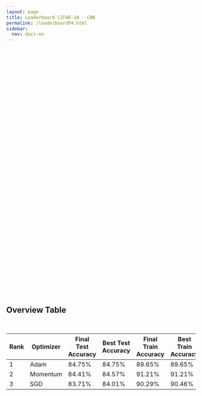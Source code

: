 ```yaml
---
layout: page
title: Leaderboard CIFAR-10 - CNN
permalink: /leaderboardP4.html
sidebar:
  nav: docs-en
---
```


<script>
window.onload = function () {

  var chart1 = new CanvasJS.Chart("P4_Train_Loss", {
    zoomEnabled: true,
    theme:"light2",
  	animationEnabled: true,
  	title:{
  		text: "Train Loss CIFAR-10 CNN"
  	},
  	axisY :{
  		includeZero: false,
  		title: "Loss"
  	},
    axisX: {
  		title: "Epoch"
  	},
  	toolTip: {
  		shared: "true"
  	},
  	legend:{
  		cursor:"pointer",
  		itemclick : toggleDataSeries1
  	},
  	data: [{
  		type: "spline",
  		visible: true,
  		showInLegend: true,
  		name: "SGD",
  		dataPoints: [
        { y: 3.587031183181665  },
{ y: 2.7489548600636993  },
{ y: 2.4347124967819602  },
{ y: 2.1932839118517364  },
{ y: 1.9553306316718075  },
{ y: 1.8029593328634899  },
{ y: 1.6881879144754162  },
{ y: 1.5875108735683636  },
{ y: 1.4656018472634829  },
{ y: 1.3928735752900443  },
{ y: 1.3399346804007506  },
{ y: 1.2890465018076773  },
{ y: 1.2301112722127865  },
{ y: 1.182130299241115  },
{ y: 1.1481681736615987  },
{ y: 1.0973982392213282  },
{ y: 1.0659431315385377  },
{ y: 1.0446060218108006  },
{ y: 0.9938506137102078  },
{ y: 0.9808263814602144  },
{ y: 0.9546074273494576  },
{ y: 0.9175734697244107  },
{ y: 0.9243134764524606  },
{ y: 0.9074320691518294  },
{ y: 0.8839444313293848  },
{ y: 0.8624389605644422  },
{ y: 0.8279786323125545  },
{ y: 0.8226012771710371  },
{ y: 0.815720162865443  },
{ y: 0.8169769663841295  },
{ y: 0.8008911508016097  },
{ y: 0.7949033523217226  },
{ y: 0.7773113324856146  },
{ y: 0.7716728602464383  },
{ y: 0.7700736905519779  },
{ y: 0.737932468759708  },
{ y: 0.7446731130282085  },
{ y: 0.7673881669075062  },
{ y: 0.7764948851787128  },
{ y: 0.7203019061149695  },
{ y: 0.7115274080863366  },
{ y: 0.7336706684950071  },
{ y: 0.7355010644747659  },
{ y: 0.728281137882135  },
{ y: 0.7118707714554591  },
{ y: 0.6998281468947728  },
{ y: 0.7128195755756818  },
{ y: 0.706794680081881  },
{ y: 0.6848967776848719  },
{ y: 0.703163869946431  },
{ y: 0.6937811807944223  },
{ y: 0.688639922401844  },
{ y: 0.6822315117487541  },
{ y: 0.6894672097303929  },
{ y: 0.6855501490525711  },
{ y: 0.6771122257678936  },
{ y: 0.6691268373376283  },
{ y: 0.677288480523305  },
{ y: 0.6999346743791532  },
{ y: 0.6764796618467722  },
{ y: 0.6910279540679394  },
{ y: 0.6638071146530984  },
{ y: 0.6651210000499701  },
{ y: 0.6714570182256209  },
{ y: 0.6693176668423872  },
{ y: 0.6799954812496136  },
{ y: 0.6983006941202359  },
{ y: 0.6755623198472537  },
{ y: 0.6915312742575622  },
{ y: 0.6744931640151219  },
{ y: 0.6522545504264342  },
{ y: 0.6527365217988307  },
{ y: 0.6461949969331423  },
{ y: 0.6423660838833223  },
{ y: 0.6816848665475844  },
{ y: 0.6632242242495219  },
{ y: 0.6540349227113601  },
{ y: 0.6625410483051569  },
{ y: 0.6656405026714006  },
{ y: 0.6339392791191736  },
{ y: 0.6402145892381668  },
{ y: 0.6573470316254175  },
{ y: 0.665849699309239  },
{ y: 0.6422816486312792  },
{ y: 0.6395700227373686  },
{ y: 0.6831553196295713  },
{ y: 0.6451243587029286  },
{ y: 0.6558460631049596  },
{ y: 0.6368055666104341  },
{ y: 0.6478953611010161  },
{ y: 0.6340483961961209  },
{ y: 0.6271508217622073  },
{ y: 0.6400033636352955  },
{ y: 0.628912065961422  },
{ y: 0.6582768601102706  },
{ y: 0.6440490301220845  },
{ y: 0.636684479774573  },
{ y: 0.63595479371456  },
{ y: 0.6483396652417306  },
{ y: 0.6416627912949293  },
{ y: 0.6350766134949831  },

  		]
  	},
  	{
  		type: "spline",
  		showInLegend: true,
  		visible: true,
  		name: "Momentum",
  		dataPoints: [
        { y: 3.587271724297451  },
{ y: 2.8609573070819563  },
{ y: 2.5386229435602825  },
{ y: 2.29720763701659  },
{ y: 2.139329859690789  },
{ y: 1.9847601704108413  },
{ y: 1.8657539806304837  },
{ y: 1.742541734071878  },
{ y: 1.665875284641217  },
{ y: 1.5860598813264795  },
{ y: 1.5217642003144973  },
{ y: 1.4687283263756679  },
{ y: 1.420953987653439  },
{ y: 1.3644283144901959  },
{ y: 1.309637514902995  },
{ y: 1.281620355599966  },
{ y: 1.2225482925390585  },
{ y: 1.1893788595994315  },
{ y: 1.1503599577225172  },
{ y: 1.1049270444191417  },
{ y: 1.0806266350623885  },
{ y: 1.0404352240073376  },
{ y: 1.0289233597425314  },
{ y: 0.9924776393633621  },
{ y: 0.9682215918333101  },
{ y: 0.9468006140910663  },
{ y: 0.9334890902042389  },
{ y: 0.9145768061662333  },
{ y: 0.8929782967536877  },
{ y: 0.872578234397448  },
{ y: 0.8551092319763625  },
{ y: 0.8408200871485931  },
{ y: 0.8339751966488667  },
{ y: 0.8038743499761972  },
{ y: 0.8020983783098368  },
{ y: 0.7836479413203703  },
{ y: 0.7710374631178686  },
{ y: 0.7737873765138479  },
{ y: 0.761858858129917  },
{ y: 0.7376018819136497  },
{ y: 0.7457719736374342  },
{ y: 0.7353491509572052  },
{ y: 0.7174793444382839  },
{ y: 0.7147077724719659  },
{ y: 0.7044758005784109  },
{ y: 0.696343816855015  },
{ y: 0.6921831368635863  },
{ y: 0.6754252448295937  },
{ y: 0.6779275468144662  },
{ y: 0.6784567527664013  },
{ y: 0.6636323592219597  },
{ y: 0.6692705758107014  },
{ y: 0.6553491731484732  },
{ y: 0.6650035027128  },
{ y: 0.6533512791761985  },
{ y: 0.6338484628842427  },
{ y: 0.6470891091686028  },
{ y: 0.6456810961549099  },
{ y: 0.6332849949216233  },
{ y: 0.6355690446419594  },
{ y: 0.6248030247596594  },
{ y: 0.6169382922924482  },
{ y: 0.6254887130780097  },
{ y: 0.6208020756642023  },
{ y: 0.6167824001266405  },
{ y: 0.6061079574319033  },
{ y: 0.6064865763370808  },
{ y: 0.5949961962990271  },
{ y: 0.6004857324254818  },
{ y: 0.5925221047722375  },
{ y: 0.6065718844532968  },
{ y: 0.5949784156221609  },
{ y: 0.6003781933432971  },
{ y: 0.5935673201695467  },
{ y: 0.582039838647231  },
{ y: 0.5827218111508932  },
{ y: 0.5851585946786098  },
{ y: 0.5810055716679647  },
{ y: 0.5884842177614188  },
{ y: 0.5799200248259765  },
{ y: 0.5797877747661028  },
{ y: 0.5815209918297255  },
{ y: 0.565650132795175  },
{ y: 0.5783084285946993  },
{ y: 0.5791375023050185  },
{ y: 0.575147443360243  },
{ y: 0.5752406517664592  },
{ y: 0.58175663990088  },
{ y: 0.5664083505288148  },
{ y: 0.5712156706131422  },
{ y: 0.5757152796173708  },
{ y: 0.5664215763027852  },
{ y: 0.562720195337748  },
{ y: 0.5536423458502842  },
{ y: 0.5597710607907711  },
{ y: 0.5727858843329626  },
{ y: 0.5565048800829129  },
{ y: 0.5653881201759364  },
{ y: 0.5594025614169927  },
{ y: 0.5559407990712386  },
{ y: 0.5539126721330178  },
  		]
  	},
  	{
  		type: "spline",
  		showInLegend: true,
      visible: true,
  		name: "Adam",
  		dataPoints: [
        { y: 3.587218669744638  },
{ y: 1.8021577945122353  },
{ y: 1.5095343906145833  },
{ y: 1.3172224217500441  },
{ y: 1.2064392437537512  },
{ y: 1.114240257174541  },
{ y: 1.0490368384581346  },
{ y: 1.0024261741301954  },
{ y: 0.9756047279406816  },
{ y: 0.9508100662475979  },
{ y: 0.917638922501833  },
{ y: 0.8880280807996408  },
{ y: 0.8655582233117176  },
{ y: 0.8448805502591987  },
{ y: 0.8377722008106037  },
{ y: 0.8055411650584293  },
{ y: 0.7952936574434624  },
{ y: 0.7907212448425782  },
{ y: 0.7817998725634354  },
{ y: 0.7688031361653254  },
{ y: 0.7614627576791323  },
{ y: 0.7487161574455408  },
{ y: 0.7430446633161643  },
{ y: 0.7399536408675024  },
{ y: 0.7259899033185764  },
{ y: 0.7363008681016091  },
{ y: 0.7120403755933811  },
{ y: 0.713756885054784  },
{ y: 0.7024320976856427  },
{ y: 0.6921379770223911  },
{ y: 0.6967655092095717  },
{ y: 0.6836769027587695  },
{ y: 0.6809380984077087  },
{ y: 0.68314421750032  },
{ y: 0.6770961683147992  },
{ y: 0.668472179464805  },
{ y: 0.6591815925179383  },
{ y: 0.6634728448513229  },
{ y: 0.6695279888617687  },
{ y: 0.6571708368567319  },
{ y: 0.6544302406601418  },
{ y: 0.6589790169627239  },
{ y: 0.6560492001282864  },
{ y: 0.6634073358315687  },
{ y: 0.6453938026458789  },
{ y: 0.6491145097674468  },
{ y: 0.6408103379683616  },
{ y: 0.6364403071693885  },
{ y: 0.631137909186192  },
{ y: 0.636652704118154  },
{ y: 0.6380413555946105  },
{ y: 0.6319296089120401  },
{ y: 0.6335914133450924  },
{ y: 0.6302198581588574  },
{ y: 0.6201903409300706  },
{ y: 0.6311752622326215  },
{ y: 0.6273745180322574  },
{ y: 0.6231860033976726  },
{ y: 0.6128897209198046  },
{ y: 0.6298870094693625  },
{ y: 0.6220396953897598  },
{ y: 0.6135724629347141  },
{ y: 0.6210542009044916  },
{ y: 0.6086004311075578  },
{ y: 0.6250182502162763  },
{ y: 0.6157347397162364  },
{ y: 0.6100106861346807  },
{ y: 0.6041825449237457  },
{ y: 0.616502546117856  },
{ y: 0.6054918596377739  },
{ y: 0.6142394676422461  },
{ y: 0.6016362792024246  },
{ y: 0.6057781292459903  },
{ y: 0.5967797158238215  },
{ y: 0.6014665341148009  },
{ y: 0.5906832796258803  },
{ y: 0.5994479802174446  },
{ y: 0.597913067921614  },
{ y: 0.6068149389364781  },
{ y: 0.5908037837499227  },
{ y: 0.5899204007326029  },
{ y: 0.5901418087574152  },
{ y: 0.60158564582085  },
{ y: 0.5841366423628269  },
{ y: 0.5858330233356891  },
{ y: 0.592533865532814  },
{ y: 0.5929618466741  },
{ y: 0.5871418925814139  },
{ y: 0.5853408106626609  },
{ y: 0.5867195357879004  },
{ y: 0.590355918651972  },
{ y: 0.5881748601794243  },
{ y: 0.5859558407694865  },
{ y: 0.5801843112095808  },
{ y: 0.58444214986685  },
{ y: 0.5852895828393788  },
{ y: 0.5799553479139622  },
{ y: 0.5917440774731146  },
{ y: 0.5786706436520968  },
{ y: 0.5768705854813257  },
{ y: 0.5753720622414199  },
  		]
  	},
  	// {
  	// 	type: "rangeArea",
  	// 	showInLegend: false,
  	// 	visible: true,
  	// 	name: "MomentumCI",
    //   markerSize: 0,
  	// 	lineThickness: 0,
    //   toolTipContent: null,
  	// 	dataPoints: [
  	// 		{ y: [3.96, 3.76] },
  	// 		{ y: [3.86, 3.76] },
    //     { y: [3.96, 3.76] },
    //     { y: [3.96, 3.76] },
    //     { y: [3.96, 3.76] },
    //     { y: [3.96, 3.76] },
    //     { y: [3.96, 3.76] },
    //     { y: [3.96, 3.76] },
    //     { y: [3.96, 3.76] },
    //     { y: [3.96, 3.76] }
  	// 	]
  	// },
    ]
  });
  chart1.render();

  function toggleDataSeries1(e) {
  	if (typeof(e.dataSeries.visible) === "undefined" || e.dataSeries.visible ){
  		e.dataSeries.visible = false;
      // if (e.dataSeriesIndex == 1){e.chart.options.data[0].visible=false}; # To hide multiple charts
  	} else {
  		e.dataSeries.visible = true;
  	}
  	chart1.render();
  }

var chart2 = new CanvasJS.Chart("P4_Test_Loss", {
  zoomEnabled: true,
  theme:"light2",
	animationEnabled: true,
	title:{
		text: "Test Loss CIFAR-10 CNN"
	},
	axisY :{
		includeZero: false,
		title: "Loss"
	},
  axisX: {
		title: "Epoch"
	},
	toolTip: {
		shared: "true"
	},
	legend:{
		cursor:"pointer",
		itemclick : toggleDataSeries2
	},
	data: [{
		type: "spline",
		visible: true,
		showInLegend: true,
		name: "SGD",
		dataPoints: [
      { y: 3.5921234626036425  },
{ y: 2.698631875942915  },
{ y: 2.3902837533217207  },
{ y: 2.1639109622209505  },
{ y: 1.961767176175729  },
{ y: 1.813582809613301  },
{ y: 1.699654034467844  },
{ y: 1.5989420070097995  },
{ y: 1.4984295631066347  },
{ y: 1.4069338529537885  },
{ y: 1.3696634187148171  },
{ y: 1.3237775552731292  },
{ y: 1.273465276757876  },
{ y: 1.2421767017780208  },
{ y: 1.1883992140873887  },
{ y: 1.1594398166124638  },
{ y: 1.1278613957839134  },
{ y: 1.0986929447222977  },
{ y: 1.060457292886881  },
{ y: 1.0541316389273374  },
{ y: 1.0320222614667356  },
{ y: 0.9864021956920626  },
{ y: 1.0052159576079787  },
{ y: 0.9917251027547396  },
{ y: 0.9775482961000541  },
{ y: 0.9471965063076754  },
{ y: 0.9223960735094854  },
{ y: 0.9182142863670985  },
{ y: 0.9093546654169377  },
{ y: 0.9310091387767058  },
{ y: 0.9084748270419928  },
{ y: 0.9006447110420618  },
{ y: 0.8936454037825265  },
{ y: 0.8873270949492088  },
{ y: 0.8903055988061123  },
{ y: 0.8615991263817518  },
{ y: 0.8723758274928117  },
{ y: 0.9166766557173853  },
{ y: 0.907817999445475  },
{ y: 0.8565376318418062  },
{ y: 0.8585942262258286  },
{ y: 0.8779956193306507  },
{ y: 0.8799487421145807  },
{ y: 0.8644565072579263  },
{ y: 0.8549008584175356  },
{ y: 0.8406567756182108  },
{ y: 0.8587362433091188  },
{ y: 0.8566186506014605  },
{ y: 0.8398952520046479  },
{ y: 0.8558046661126308  },
{ y: 0.849085770279933  },
{ y: 0.8449618475559431  },
{ y: 0.8469450362981895  },
{ y: 0.8551292080909778  },
{ y: 0.8479269453348257  },
{ y: 0.8415641469069017  },
{ y: 0.8432649923440737  },
{ y: 0.839131547854497  },
{ y: 0.8686384983551809  },
{ y: 0.8379262077502714  },
{ y: 0.8523257007201513  },
{ y: 0.8424534417879886  },
{ y: 0.8366854271827601  },
{ y: 0.8486928081665284  },
{ y: 0.8558494797119728  },
{ y: 0.86926947923807  },
{ y: 0.8837024835439828  },
{ y: 0.8613272294784202  },
{ y: 0.8812682966391245  },
{ y: 0.8526574104260176  },
{ y: 0.8446398507326076  },
{ y: 0.8456693880833113  },
{ y: 0.8390280266602834  },
{ y: 0.8351314783096313  },
{ y: 0.8675448758479878  },
{ y: 0.8548671464889477  },
{ y: 0.87024889871096  },
{ y: 0.868356262644132  },
{ y: 0.8612231173576452  },
{ y: 0.839489094187052  },
{ y: 0.8496520669796528  },
{ y: 0.8737458449143629  },
{ y: 0.8668392784320391  },
{ y: 0.8536508011512266  },
{ y: 0.8471242943635355  },
{ y: 0.9033012734773832  },
{ y: 0.8488833162264946  },
{ y: 0.8524837354054817  },
{ y: 0.8585271050532659  },
{ y: 0.8657640426586836  },
{ y: 0.853059541949859  },
{ y: 0.8357753890447128  },
{ y: 0.8587185470721661  },
{ y: 0.8490746657817793  },
{ y: 0.8674988993467428  },
{ y: 0.8648848221852228  },
{ y: 0.8639343954813785  },
{ y: 0.859614776265927  },
{ y: 0.8697946414733545  },
{ y: 0.8583172197525318  },
{ y: 0.8572075170584215  },
		]
	},
	{
		type: "spline",
		showInLegend: true,
		visible: true,
		name: "Momentum",
		dataPoints: [
      { y: 3.5921234650489615  },
{ y: 2.830294730418768  },
{ y: 2.513847456834255  },
{ y: 2.278479016897006  },
{ y: 2.123879648019106  },
{ y: 2.004199789273433  },
{ y: 1.8734498840111953  },
{ y: 1.7609136109168713  },
{ y: 1.6986042831188595  },
{ y: 1.6123985241620968  },
{ y: 1.557963733184032  },
{ y: 1.5112803472922398  },
{ y: 1.4576881714356251  },
{ y: 1.4029011435997791  },
{ y: 1.3566102490975307  },
{ y: 1.335345536011916  },
{ y: 1.2819306812989406  },
{ y: 1.2492465334825025  },
{ y: 1.2118251682856145  },
{ y: 1.1738753868219178  },
{ y: 1.1537133832772573  },
{ y: 1.1142218624934173  },
{ y: 1.1111822039653094  },
{ y: 1.071467307439217  },
{ y: 1.0466913428062046  },
{ y: 1.0349406510591508  },
{ y: 1.0207168365136172  },
{ y: 1.0037907718083796  },
{ y: 0.9883898225350258  },
{ y: 0.9616080517952259  },
{ y: 0.9531919025457822  },
{ y: 0.9419450208926813  },
{ y: 0.9330908568241657  },
{ y: 0.9100314333652838  },
{ y: 0.9161712783269392  },
{ y: 0.9011134371543543  },
{ y: 0.8883905879197975  },
{ y: 0.8864414810370176  },
{ y: 0.8876139470399954  },
{ y: 0.8591250910208774  },
{ y: 0.874900755056968  },
{ y: 0.8633811225493749  },
{ y: 0.8521216608774967  },
{ y: 0.8487024747026272  },
{ y: 0.8345591960045008  },
{ y: 0.843371619322361  },
{ y: 0.8374010612185184  },
{ y: 0.8218807501670643  },
{ y: 0.8284449309110642  },
{ y: 0.8290436994953035  },
{ y: 0.812804177785531  },
{ y: 0.8260530576491968  },
{ y: 0.8148346672455469  },
{ y: 0.8167131167955889  },
{ y: 0.8174827505380678  },
{ y: 0.7937704609372677  },
{ y: 0.8076245939120268  },
{ y: 0.8133498991911228  },
{ y: 0.7994451136925281  },
{ y: 0.8020699075017219  },
{ y: 0.7918507932852477  },
{ y: 0.7946795100585009  },
{ y: 0.8050838047495255  },
{ y: 0.7960661458663452  },
{ y: 0.8006663890603261  },
{ y: 0.7932281144154378  },
{ y: 0.7861549548231639  },
{ y: 0.783736941180168  },
{ y: 0.7889119220849795  },
{ y: 0.7861812701974161  },
{ y: 0.8006358297207417  },
{ y: 0.7872977625865202  },
{ y: 0.7933704531727693  },
{ y: 0.7855009503089464  },
{ y: 0.7826101570175245  },
{ y: 0.7852183326696738  },
{ y: 0.7822594648370377  },
{ y: 0.7861520161231358  },
{ y: 0.7956373048134339  },
{ y: 0.7881811078924399  },
{ y: 0.7865486290974495  },
{ y: 0.7924521309825091  },
{ y: 0.7717926302017311  },
{ y: 0.783411426956837  },
{ y: 0.7925670728469507  },
{ y: 0.790443392059742  },
{ y: 0.7844821394636081  },
{ y: 0.7934082534068668  },
{ y: 0.7916332415281198  },
{ y: 0.7911200119516788  },
{ y: 0.793885392944018  },
{ y: 0.787571112658733  },
{ y: 0.7816640132512802  },
{ y: 0.7758049254998183  },
{ y: 0.785471328558066  },
{ y: 0.7991539891713704  },
{ y: 0.7815300951783474  },
{ y: 0.7917105356088052  },
{ y: 0.787602586356493  },
{ y: 0.7849239430748499  },
{ y: 0.7896000330646833  },
		]
	},
	{
		type: "spline",
		showInLegend: true,
    visible: true,
		name: "Adam",
		dataPoints: [
      { y: 3.5921234641319666  },
{ y: 1.7826363326647343  },
{ y: 1.4990334642239105  },
{ y: 1.3208711278744232  },
{ y: 1.1980647411866063  },
{ y: 1.1203984291125566  },
{ y: 1.0653174346838241  },
{ y: 1.0302532422236905  },
{ y: 1.002365143253253  },
{ y: 0.9816672765291654  },
{ y: 0.9607889822660347  },
{ y: 0.923458546323654  },
{ y: 0.9029201052127739  },
{ y: 0.8935915222534765  },
{ y: 0.8873258631198834  },
{ y: 0.8584885516991981  },
{ y: 0.8612538433227783  },
{ y: 0.8490874211757611  },
{ y: 0.8391350841675049  },
{ y: 0.8377399945870424  },
{ y: 0.8322147451914275  },
{ y: 0.8233253853443341  },
{ y: 0.8269862144039228  },
{ y: 0.8245785159178268  },
{ y: 0.8120472319997274  },
{ y: 0.8192357914187969  },
{ y: 0.7994094375616465  },
{ y: 0.8037499367426602  },
{ y: 0.790493299945807  },
{ y: 0.7884744358368408  },
{ y: 0.7899869808783898  },
{ y: 0.7790683769262754  },
{ y: 0.7852490946268424  },
{ y: 0.7905841771990824  },
{ y: 0.7840433224271505  },
{ y: 0.7723117573903158  },
{ y: 0.7654191862314175  },
{ y: 0.7755425221262835  },
{ y: 0.786808456442295  },
{ y: 0.7711739772405379  },
{ y: 0.7727593564834351  },
{ y: 0.7815273803778184  },
{ y: 0.7675921255961443  },
{ y: 0.7873454173788046  },
{ y: 0.7664830929193741  },
{ y: 0.7677562552384842  },
{ y: 0.7741043684192193  },
{ y: 0.7658585222867819  },
{ y: 0.7612588765911567  },
{ y: 0.7738210187126427  },
{ y: 0.7656087453166645  },
{ y: 0.7684162889917691  },
{ y: 0.7646140817266245  },
{ y: 0.7647159866797619  },
{ y: 0.7508528853074099  },
{ y: 0.7672733556383695  },
{ y: 0.7627370025102909  },
{ y: 0.7581282164805975  },
{ y: 0.7509103037225893  },
{ y: 0.7649889482901646  },
{ y: 0.7627082778475224  },
{ y: 0.7568680702111659  },
{ y: 0.7641884782757514  },
{ y: 0.7519904341835242  },
{ y: 0.7695759513821357  },
{ y: 0.7687280927713102  },
{ y: 0.756367991406184  },
{ y: 0.7553205458399578  },
{ y: 0.7676382107230333  },
{ y: 0.7580601880183587  },
{ y: 0.7644902637753732  },
{ y: 0.7572038234808507  },
{ y: 0.7590918335394982  },
{ y: 0.7528697652312426  },
{ y: 0.7551325678825378  },
{ y: 0.7497405158403592  },
{ y: 0.7589985264417451  },
{ y: 0.7596973523497582  },
{ y: 0.7729542354360606  },
{ y: 0.75908249211617  },
{ y: 0.7519202264073568  },
{ y: 0.7488432077643199  },
{ y: 0.7605657219504699  },
{ y: 0.741629852927648  },
{ y: 0.7478913468046067  },
{ y: 0.7541116035137421  },
{ y: 0.7486777326235404  },
{ y: 0.7482169546377966  },
{ y: 0.7499335327973733  },
{ y: 0.7600770988143407  },
{ y: 0.7606174995883919  },
{ y: 0.7580382011257685  },
{ y: 0.7526659740851477  },
{ y: 0.7430883636077245  },
{ y: 0.7518623523223094  },
{ y: 0.7571140322929774  },
{ y: 0.7437717322737744  },
{ y: 0.7549111509170288  },
{ y: 0.7524634502255  },
{ y: 0.7440802036187588  },
{ y: 0.74230595800357  },
		]
	},
	// {
	// 	type: "rangeArea",
	// 	showInLegend: false,
	// 	visible: true,
	// 	name: "MomentumCI",
  //   markerSize: 0,
	// 	lineThickness: 0,
  //   toolTipContent: null,
	// 	dataPoints: [
	// 		{ y: [3.96, 3.76] },
	// 		{ y: [3.86, 3.76] },
  //     { y: [3.96, 3.76] },
  //     { y: [3.96, 3.76] },
  //     { y: [3.96, 3.76] },
  //     { y: [3.96, 3.76] },
  //     { y: [3.96, 3.76] },
  //     { y: [3.96, 3.76] },
  //     { y: [3.96, 3.76] },
  //     { y: [3.96, 3.76] }
	// 	]
	// },
  ]
});
chart2.render();

function toggleDataSeries2(e) {
	if (typeof(e.dataSeries.visible) === "undefined" || e.dataSeries.visible ){
		e.dataSeries.visible = false;
    // if (e.dataSeriesIndex == 1){e.chart.options.data[0].visible=false}; # To hide multiple charts
	} else {
		e.dataSeries.visible = true;
	}
	chart2.render();
}

var chart3 = new CanvasJS.Chart("P4_Train_Acc", {
  zoomEnabled: true,
  theme:"light2",
  animationEnabled: true,
  title:{
    text: "Train Accuracy CIFAR-10 CNN"
  },
  axisY :{
    includeZero: false,
    title: "Accuracy"
  },
  axisX: {
    title: "Epoch"
  },
  toolTip: {
    shared: "true"
  },
  legend:{
    cursor:"pointer",
    itemclick : toggleDataSeries3
  },
  data: [{
    type: "spline",
    visible: true,
    showInLegend: true,
    name: "SGD",
    dataPoints: [
      { y: 0.10524839743589745  },
{ y: 0.43092948717948715  },
{ y: 0.5177183493589743  },
{ y: 0.5848657852564103  },
{ y: 0.6407451923076922  },
{ y: 0.6717648237179487  },
{ y: 0.6943709935897435  },
{ y: 0.7071614583333334  },
{ y: 0.734775641025641  },
{ y: 0.7458233173076924  },
{ y: 0.7522235576923076  },
{ y: 0.7552483974358974  },
{ y: 0.766065705128205  },
{ y: 0.7722055288461538  },
{ y: 0.7737379807692307  },
{ y: 0.7870492788461538  },
{ y: 0.7908754006410257  },
{ y: 0.7906750801282051  },
{ y: 0.8022536057692309  },
{ y: 0.7995292467948717  },
{ y: 0.8067608173076923  },
{ y: 0.816866987179487  },
{ y: 0.8101963141025642  },
{ y: 0.8122295673076921  },
{ y: 0.8185797275641026  },
{ y: 0.8228465544871796  },
{ y: 0.8317808493589742  },
{ y: 0.8334134615384615  },
{ y: 0.8340244391025641  },
{ y: 0.8327323717948717  },
{ y: 0.8375100160256409  },
{ y: 0.8356370192307694  },
{ y: 0.8431590544871794  },
{ y: 0.8440604967948719  },
{ y: 0.8422075320512821  },
{ y: 0.8543770032051283  },
{ y: 0.8518329326923076  },
{ y: 0.8430188301282051  },
{ y: 0.8396734775641026  },
{ y: 0.8590444711538462  },
{ y: 0.862469951923077  },
{ y: 0.854256810897436  },
{ y: 0.8538661858974359  },
{ y: 0.8553585737179488  },
{ y: 0.8628205128205128  },
{ y: 0.866446314102564  },
{ y: 0.8616987179487179  },
{ y: 0.8648838141025642  },
{ y: 0.8718850160256411  },
{ y: 0.8661758814102564  },
{ y: 0.8696514423076923  },
{ y: 0.8731770833333332  },
{ y: 0.8733473557692308  },
{ y: 0.8719951923076923  },
{ y: 0.8741887019230768  },
{ y: 0.8767728365384615  },
{ y: 0.8790364583333332  },
{ y: 0.8769330929487179  },
{ y: 0.8707832532051283  },
{ y: 0.8779947916666666  },
{ y: 0.8724058493589743  },
{ y: 0.8835236378205128  },
{ y: 0.8838741987179487  },
{ y: 0.8810697115384617  },
{ y: 0.8814503205128206  },
{ y: 0.8786658653846153  },
{ y: 0.8726862980769232  },
{ y: 0.8807792467948717  },
{ y: 0.876923076923077  },
{ y: 0.8820612980769231  },
{ y: 0.8912359775641026  },
{ y: 0.8896133814102564  },
{ y: 0.8934395032051281  },
{ y: 0.8951522435897437  },
{ y: 0.8796274038461538  },
{ y: 0.8876903044871796  },
{ y: 0.891436298076923  },
{ y: 0.8877403846153846  },
{ y: 0.8857772435897436  },
{ y: 0.8990184294871794  },
{ y: 0.8967848557692308  },
{ y: 0.8916766826923078  },
{ y: 0.8879807692307692  },
{ y: 0.8965244391025641  },
{ y: 0.8981270032051281  },
{ y: 0.882391826923077  },
{ y: 0.896875  },
{ y: 0.8925681089743589  },
{ y: 0.9007011217948717  },
{ y: 0.8960837339743589  },
{ y: 0.9004807692307691  },
{ y: 0.9046073717948719  },
{ y: 0.9006109775641026  },
{ y: 0.9035957532051281  },
{ y: 0.8917367788461539  },
{ y: 0.8981169871794872  },
{ y: 0.9004006410256411  },
{ y: 0.9023337339743589  },
{ y: 0.8983072916666666  },
{ y: 0.899619391025641  },
{ y: 0.9029146634615385  },
    ]
  },
  {
    type: "spline",
    showInLegend: true,
    visible: true,
    name: "Momentum",
    dataPoints: [
      { y: 0.1052383814102564  },
{ y: 0.3999799679487179  },
{ y: 0.5012520032051282  },
{ y: 0.5738681891025641  },
{ y: 0.6135516826923076  },
{ y: 0.6501001602564103  },
{ y: 0.6761318108974359  },
{ y: 0.7062700320512819  },
{ y: 0.7186698717948717  },
{ y: 0.733914262820513  },
{ y: 0.7434495192307693  },
{ y: 0.7494290865384615  },
{ y: 0.7529747596153846  },
{ y: 0.7638621794871796  },
{ y: 0.7742988782051282  },
{ y: 0.7737079326923078  },
{ y: 0.7849459134615385  },
{ y: 0.7900340544871796  },
{ y: 0.7955328525641024  },
{ y: 0.8043870192307694  },
{ y: 0.8056891025641025  },
{ y: 0.8132311698717949  },
{ y: 0.8112179487179487  },
{ y: 0.817998798076923  },
{ y: 0.8220753205128204  },
{ y: 0.8252504006410257  },
{ y: 0.8242588141025641  },
{ y: 0.8282552083333334  },
{ y: 0.8322215544871796  },
{ y: 0.835957532051282  },
{ y: 0.8386518429487179  },
{ y: 0.840594951923077  },
{ y: 0.8406750801282051  },
{ y: 0.8485476762820513  },
{ y: 0.846133814102564  },
{ y: 0.8502203525641026  },
{ y: 0.8511017628205128  },
{ y: 0.8495492788461538  },
{ y: 0.8525440705128207  },
{ y: 0.8599859775641026  },
{ y: 0.8538261217948719  },
{ y: 0.8556590544871796  },
{ y: 0.8622395833333334  },
{ y: 0.8618189102564104  },
{ y: 0.864092548076923  },
{ y: 0.8653545673076923  },
{ y: 0.8663461538461539  },
{ y: 0.8715945512820513  },
{ y: 0.8677784455128205  },
{ y: 0.868319310897436  },
{ y: 0.8731570512820511  },
{ y: 0.8707331730769232  },
{ y: 0.8750300480769232  },
{ y: 0.8713541666666667  },
{ y: 0.8749499198717949  },
{ y: 0.8831430288461538  },
{ y: 0.8759715544871796  },
{ y: 0.8753705929487181  },
{ y: 0.880498798076923  },
{ y: 0.8797475961538463  },
{ y: 0.8842147435897436  },
{ y: 0.886388221153846  },
{ y: 0.8818409455128207  },
{ y: 0.8833533653846155  },
{ y: 0.885486778846154  },
{ y: 0.8891326121794872  },
{ y: 0.8888922275641026  },
{ y: 0.8926382211538464  },
{ y: 0.8915965544871793  },
{ y: 0.8946113782051281  },
{ y: 0.8892227564102564  },
{ y: 0.8927784455128206  },
{ y: 0.8908553685897438  },
{ y: 0.8926382211538462  },
{ y: 0.8976662660256409  },
{ y: 0.8978665865384615  },
{ y: 0.896514423076923  },
{ y: 0.8987880608974359  },
{ y: 0.8944911858974358  },
{ y: 0.8986678685897436  },
{ y: 0.8989683493589744  },
{ y: 0.8991185897435896  },
{ y: 0.9057391826923077  },
{ y: 0.9009715544871794  },
{ y: 0.8993189102564101  },
{ y: 0.9019631410256409  },
{ y: 0.9007912660256411  },
{ y: 0.8995592948717951  },
{ y: 0.9053986378205128  },
{ y: 0.9032451923076925  },
{ y: 0.9012319711538461  },
{ y: 0.9059194711538462  },
{ y: 0.9069511217948719  },
{ y: 0.9107471955128205  },
{ y: 0.9077624198717948  },
{ y: 0.9029246794871796  },
{ y: 0.9095452724358974  },
{ y: 0.9071814903846155  },
{ y: 0.9088141025641028  },
{ y: 0.9101862980769232  },
{ y: 0.9121494391025642  },
    ]
  },
  {
    type: "spline",
    showInLegend: true,
    visible: true,
    name: "Adam",
    dataPoints: [
      { y: 0.10600961538461537  },
{ y: 0.5350761217948719  },
{ y: 0.6119190705128204  },
{ y: 0.6665264423076922  },
{ y: 0.694511217948718  },
{ y: 0.7192207532051282  },
{ y: 0.7372095352564103  },
{ y: 0.74921875  },
{ y: 0.7551782852564102  },
{ y: 0.7592648237179487  },
{ y: 0.7690905448717948  },
{ y: 0.7783453525641025  },
{ y: 0.787089342948718  },
{ y: 0.7902844551282052  },
{ y: 0.7949719551282051  },
{ y: 0.8063401442307694  },
{ y: 0.807782451923077  },
{ y: 0.8083633814102564  },
{ y: 0.8126402243589744  },
{ y: 0.8165064102564102  },
{ y: 0.8181891025641026  },
{ y: 0.8247195512820511  },
{ y: 0.8270432692307692  },
{ y: 0.8277744391025642  },
{ y: 0.832411858974359  },
{ y: 0.826983173076923  },
{ y: 0.8386818910256408  },
{ y: 0.8380008012820512  },
{ y: 0.8408153044871796  },
{ y: 0.8465044070512822  },
{ y: 0.8437399839743589  },
{ y: 0.8485576923076923  },
{ y: 0.8507311698717951  },
{ y: 0.8484575320512819  },
{ y: 0.8521935096153845  },
{ y: 0.8565905448717949  },
{ y: 0.8582632211538461  },
{ y: 0.8562600160256411  },
{ y: 0.8545472756410255  },
{ y: 0.860917467948718  },
{ y: 0.8614182692307691  },
{ y: 0.8588842147435898  },
{ y: 0.8608373397435898  },
{ y: 0.8578425480769232  },
{ y: 0.8647736378205128  },
{ y: 0.8643930288461539  },
{ y: 0.8674379006410258  },
{ y: 0.866806891025641  },
{ y: 0.8710036057692309  },
{ y: 0.8685596955128204  },
{ y: 0.8693409455128205  },
{ y: 0.8710136217948719  },
{ y: 0.8703725961538462  },
{ y: 0.8725060096153847  },
{ y: 0.8766927083333332  },
{ y: 0.8716346153846153  },
{ y: 0.8721354166666666  },
{ y: 0.875  },
{ y: 0.8793669871794872  },
{ y: 0.8724859775641027  },
{ y: 0.8745492788461539  },
{ y: 0.8811899038461538  },
{ y: 0.8760616987179486  },
{ y: 0.8814302884615385  },
{ y: 0.8741486378205128  },
{ y: 0.878876201923077  },
{ y: 0.8804086538461539  },
{ y: 0.8822616185897434  },
{ y: 0.8773938301282052  },
{ y: 0.8822015224358972  },
{ y: 0.8791766826923076  },
{ y: 0.8831931089743591  },
{ y: 0.8832832532051282  },
{ y: 0.8856870993589745  },
{ y: 0.884795673076923  },
{ y: 0.8884715544871794  },
{ y: 0.8850060096153847  },
{ y: 0.8865985576923077  },
{ y: 0.883483573717949  },
{ y: 0.8892027243589744  },
{ y: 0.8899238782051281  },
{ y: 0.8900741185897436  },
{ y: 0.8858273237179487  },
{ y: 0.8912960737179487  },
{ y: 0.8918669871794871  },
{ y: 0.8883713942307694  },
{ y: 0.8887319711538462  },
{ y: 0.8914162660256411  },
{ y: 0.8904747596153847  },
{ y: 0.892217548076923  },
{ y: 0.8901141826923078  },
{ y: 0.8897936698717949  },
{ y: 0.8910957532051282  },
{ y: 0.8935596955128202  },
{ y: 0.8923978365384617  },
{ y: 0.8923277243589745  },
{ y: 0.8943209134615386  },
{ y: 0.8903946314102564  },
{ y: 0.8943609775641026  },
{ y: 0.8965444711538462  },
{ y: 0.896504407051282  },
    ]
  },
  // {
  // 	type: "rangeArea",
  // 	showInLegend: false,
  // 	visible: true,
  // 	name: "MomentumCI",
  //   markerSize: 0,
  // 	lineThickness: 0,
  //   toolTipContent: null,
  // 	dataPoints: [
  // 		{ y: [3.96, 3.76] },
  // 		{ y: [3.86, 3.76] },
  //     { y: [3.96, 3.76] },
  //     { y: [3.96, 3.76] },
  //     { y: [3.96, 3.76] },
  //     { y: [3.96, 3.76] },
  //     { y: [3.96, 3.76] },
  //     { y: [3.96, 3.76] },
  //     { y: [3.96, 3.76] },
  //     { y: [3.96, 3.76] }
  // 	]
  // },
  ]
});
chart3.render();

function toggleDataSeries3(e) {
  if (typeof(e.dataSeries.visible) === "undefined" || e.dataSeries.visible ){
    e.dataSeries.visible = false;
    // if (e.dataSeriesIndex == 1){e.chart.options.data[0].visible=false}; # To hide multiple charts
  } else {
    e.dataSeries.visible = true;
  }
  chart3.render();
}

var chart4 = new CanvasJS.Chart("P4_Test_Acc", {
zoomEnabled: true,
theme:"light2",
animationEnabled: true,
title:{
  text: "Test Accuracy CIFAR-10 CNN"
},
axisY :{
  includeZero: false,
  title: "Accuracy"
},
axisX: {
  title: "Epoch"
},
toolTip: {
  shared: "true"
},
legend:{
  cursor:"pointer",
  itemclick : toggleDataSeries4
},
data: [{
  type: "spline",
  visible: true,
  showInLegend: true,
  name: "SGD",
  dataPoints: [
    { y: 0.10516826923076925  },
{ y: 0.44919871794871796  },
{ y: 0.5365985576923077  },
{ y: 0.5938000801282051  },
{ y: 0.6453725961538461  },
{ y: 0.6700520833333333  },
{ y: 0.6936798878205128  },
{ y: 0.7090945512820512  },
{ y: 0.726983173076923  },
{ y: 0.7423377403846153  },
{ y: 0.7436298076923078  },
{ y: 0.746514423076923  },
{ y: 0.7526542467948718  },
{ y: 0.7564903846153845  },
{ y: 0.7646834935897435  },
{ y: 0.7674479166666668  },
{ y: 0.7729266826923077  },
{ y: 0.7744791666666667  },
{ y: 0.7846854967948718  },
{ y: 0.7802283653846154  },
{ y: 0.7851061698717949  },
{ y: 0.7949619391025641  },
{ y: 0.7869190705128205  },
{ y: 0.7903445512820513  },
{ y: 0.7910657051282052  },
{ y: 0.7995292467948718  },
{ y: 0.803946314102564  },
{ y: 0.8058794070512821  },
{ y: 0.8059695512820515  },
{ y: 0.7995492788461539  },
{ y: 0.804326923076923  },
{ y: 0.8055588942307692  },
{ y: 0.8073016826923078  },
{ y: 0.8088842147435897  },
{ y: 0.8078024839743589  },
{ y: 0.8167568108974358  },
{ y: 0.8135116185897436  },
{ y: 0.8023337339743591  },
{ y: 0.8040965544871794  },
{ y: 0.8186097756410255  },
{ y: 0.8180889423076924  },
{ y: 0.8131310096153846  },
{ y: 0.8107672275641026  },
{ y: 0.8155649038461539  },
{ y: 0.8207331730769232  },
{ y: 0.8233673878205128  },
{ y: 0.8190304487179487  },
{ y: 0.8205729166666667  },
{ y: 0.8253205128205128  },
{ y: 0.8219551282051281  },
{ y: 0.8233473557692307  },
{ y: 0.8240484775641026  },
{ y: 0.8250200320512822  },
{ y: 0.8219551282051281  },
{ y: 0.8248597756410257  },
{ y: 0.8280248397435898  },
{ y: 0.8281650641025641  },
{ y: 0.828515625  },
{ y: 0.822235576923077  },
{ y: 0.829296875  },
{ y: 0.8256510416666666  },
{ y: 0.829336939102564  },
{ y: 0.8307391826923076  },
{ y: 0.8262520032051283  },
{ y: 0.8262620192307691  },
{ y: 0.8238681891025642  },
{ y: 0.8221254006410256  },
{ y: 0.8258914262820513  },
{ y: 0.8224158653846153  },
{ y: 0.8290665064102564  },
{ y: 0.8314803685897436  },
{ y: 0.8332532051282051  },
{ y: 0.8336137820512821  },
{ y: 0.8354266826923077  },
{ y: 0.8263221153846153  },
{ y: 0.830148237179487  },
{ y: 0.8276442307692307  },
{ y: 0.8270833333333334  },
{ y: 0.8292868589743589  },
{ y: 0.8354967948717951  },
{ y: 0.8349559294871796  },
{ y: 0.8271834935897434  },
{ y: 0.8282451923076923  },
{ y: 0.8324719551282053  },
{ y: 0.8340244391025641  },
{ y: 0.8201322115384615  },
{ y: 0.8336638621794872  },
{ y: 0.8319711538461538  },
{ y: 0.8346554487179487  },
{ y: 0.8318008814102564  },
{ y: 0.8352463942307693  },
{ y: 0.8401041666666668  },
{ y: 0.8333333333333334  },
{ y: 0.8369991987179487  },
{ y: 0.8321113782051281  },
{ y: 0.8340645032051281  },
{ y: 0.8333934294871795  },
{ y: 0.8338040865384617  },
{ y: 0.8307391826923078  },
{ y: 0.8369491185897434  },
{ y: 0.8370592948717949  },
  ]
},
{
  type: "spline",
  showInLegend: true,
  visible: true,
  name: "Momentum",
  dataPoints: [
    { y: 0.10516826923076923  },
{ y: 0.4132111378205129  },
{ y: 0.5111578525641026  },
{ y: 0.5852564102564102  },
{ y: 0.6223457532051282  },
{ y: 0.6495492788461539  },
{ y: 0.6792768429487179  },
{ y: 0.7049078525641026  },
{ y: 0.7112880608974359  },
{ y: 0.7292367788461538  },
{ y: 0.7359775641025641  },
{ y: 0.7393729967948717  },
{ y: 0.7464242788461537  },
{ y: 0.7559094551282052  },
{ y: 0.7623497596153846  },
{ y: 0.7604066506410256  },
{ y: 0.7712139423076925  },
{ y: 0.774649439102564  },
{ y: 0.7802283653846154  },
{ y: 0.7862079326923077  },
{ y: 0.786298076923077  },
{ y: 0.7938802083333334  },
{ y: 0.7884114583333334  },
{ y: 0.7962940705128205  },
{ y: 0.7994991987179488  },
{ y: 0.8000200320512821  },
{ y: 0.8008313301282051  },
{ y: 0.8018129006410255  },
{ y: 0.8057592147435898  },
{ y: 0.8106570512820512  },
{ y: 0.8100861378205128  },
{ y: 0.8108173076923076  },
{ y: 0.8127604166666667  },
{ y: 0.8177483974358977  },
{ y: 0.814473157051282  },
{ y: 0.8159254807692307  },
{ y: 0.8180588942307694  },
{ y: 0.8181490384615385  },
{ y: 0.8161157852564103  },
{ y: 0.8227363782051282  },
{ y: 0.8182391826923077  },
{ y: 0.8181390224358973  },
{ y: 0.8227063301282053  },
{ y: 0.8227363782051282  },
{ y: 0.8263221153846155  },
{ y: 0.8229066506410255  },
{ y: 0.8247295673076922  },
{ y: 0.8288962339743591  },
{ y: 0.8257512019230768  },
{ y: 0.825  },
{ y: 0.8296975160256409  },
{ y: 0.8257612179487179  },
{ y: 0.8275140224358974  },
{ y: 0.8275941506410256  },
{ y: 0.8276041666666666  },
{ y: 0.8355869391025642  },
{ y: 0.8289563301282051  },
{ y: 0.8293970352564102  },
{ y: 0.8322015224358976  },
{ y: 0.8324819711538461  },
{ y: 0.8341846955128205  },
{ y: 0.8347455929487181  },
{ y: 0.8309094551282051  },
{ y: 0.8343349358974359  },
{ y: 0.8308693910256411  },
{ y: 0.8354967948717948  },
{ y: 0.8364683493589743  },
{ y: 0.8379707532051281  },
{ y: 0.8362680288461538  },
{ y: 0.8379306891025642  },
{ y: 0.8332632211538462  },
{ y: 0.8376302083333333  },
{ y: 0.8352564102564102  },
{ y: 0.8384014423076923  },
{ y: 0.8381209935897436  },
{ y: 0.837510016025641  },
{ y: 0.838321314102564  },
{ y: 0.8383012820512821  },
{ y: 0.8358473557692309  },
{ y: 0.8391326121794871  },
{ y: 0.8377203525641026  },
{ y: 0.8382512019230768  },
{ y: 0.842938701923077  },
{ y: 0.839783653846154  },
{ y: 0.8385016025641026  },
{ y: 0.8402844551282052  },
{ y: 0.8407051282051281  },
{ y: 0.8404447115384615  },
{ y: 0.8398036858974359  },
{ y: 0.840224358974359  },
{ y: 0.8398237179487179  },
{ y: 0.8408553685897436  },
{ y: 0.8438301282051281  },
{ y: 0.845723157051282  },
{ y: 0.8446614583333334  },
{ y: 0.8395532852564103  },
{ y: 0.8440705128205128  },
{ y: 0.8424879807692307  },
{ y: 0.8446614583333332  },
{ y: 0.8442908653846153  },
{ y: 0.8441005608974358  },
  ]
},
{
  type: "spline",
  showInLegend: true,
  visible: true,
  name: "Adam",
  dataPoints: [
    { y: 0.10516826923076925  },
{ y: 0.5423177083333333  },
{ y: 0.6180188301282051  },
{ y: 0.6682692307692306  },
{ y: 0.7012720352564104  },
{ y: 0.7197015224358975  },
{ y: 0.7341546474358973  },
{ y: 0.7403745993589743  },
{ y: 0.748076923076923  },
{ y: 0.7519130608974358  },
{ y: 0.7596354166666668  },
{ y: 0.7702724358974359  },
{ y: 0.7756009615384615  },
{ y: 0.7792568108974358  },
{ y: 0.7816105769230769  },
{ y: 0.7900040064102565  },
{ y: 0.7891426282051281  },
{ y: 0.7917568108974359  },
{ y: 0.7956430288461539  },
{ y: 0.7966947115384616  },
{ y: 0.7982171474358976  },
{ y: 0.8029246794871796  },
{ y: 0.8020833333333334  },
{ y: 0.8031049679487179  },
{ y: 0.8073717948717949  },
{ y: 0.807391826923077  },
{ y: 0.8130709134615384  },
{ y: 0.8106270032051283  },
{ y: 0.8157552083333333  },
{ y: 0.8167568108974359  },
{ y: 0.8160957532051283  },
{ y: 0.8213341346153846  },
{ y: 0.817938701923077  },
{ y: 0.8165965544871796  },
{ y: 0.8196814903846155  },
{ y: 0.8246995192307691  },
{ y: 0.8262920673076923  },
{ y: 0.8243990384615385  },
{ y: 0.8217648237179487  },
{ y: 0.8253806089743589  },
{ y: 0.8258713942307692  },
{ y: 0.8231770833333332  },
{ y: 0.8284855769230768  },
{ y: 0.8221955128205127  },
{ y: 0.8282852564102564  },
{ y: 0.8280348557692306  },
{ y: 0.8255809294871795  },
{ y: 0.8306390224358975  },
{ y: 0.8323717948717949  },
{ y: 0.828555689102564  },
{ y: 0.8303886217948719  },
{ y: 0.8305588942307691  },
{ y: 0.8328325320512822  },
{ y: 0.831310096153846  },
{ y: 0.8361478365384615  },
{ y: 0.8313501602564102  },
{ y: 0.8331730769230768  },
{ y: 0.8352063301282051  },
{ y: 0.8368289262820513  },
{ y: 0.8343149038461538  },
{ y: 0.8357271634615383  },
{ y: 0.8358573717948719  },
{ y: 0.8349459134615385  },
{ y: 0.8379306891025642  },
{ y: 0.832451923076923  },
{ y: 0.8326722756410257  },
{ y: 0.8378305288461538  },
{ y: 0.8376502403846153  },
{ y: 0.8336638621794872  },
{ y: 0.8377504006410257  },
{ y: 0.8354867788461539  },
{ y: 0.8382211538461537  },
{ y: 0.834765625  },
{ y: 0.8391526442307693  },
{ y: 0.8403946314102564  },
{ y: 0.842157451923077  },
{ y: 0.8383613782051281  },
{ y: 0.8374399038461539  },
{ y: 0.8330829326923077  },
{ y: 0.8388020833333334  },
{ y: 0.8403145032051281  },
{ y: 0.8416266025641026  },
{ y: 0.8375  },
{ y: 0.8437099358974359  },
{ y: 0.8420472756410255  },
{ y: 0.8418770032051283  },
{ y: 0.8430789262820513  },
{ y: 0.8422876602564102  },
{ y: 0.8421975160256411  },
{ y: 0.8401141826923076  },
{ y: 0.8392027243589743  },
{ y: 0.8414262820512821  },
{ y: 0.842217548076923  },
{ y: 0.844881810897436  },
{ y: 0.8431690705128204  },
{ y: 0.8420472756410255  },
{ y: 0.8444310897435898  },
{ y: 0.8415665064102565  },
{ y: 0.8432091346153847  },
{ y: 0.8467548076923077  },
{ y: 0.8475460737179488  },
  ]
},
// {
// 	type: "rangeArea",
// 	showInLegend: false,
// 	visible: true,
// 	name: "MomentumCI",
//   markerSize: 0,
// 	lineThickness: 0,
//   toolTipContent: null,
// 	dataPoints: [
// 		{ y: [3.96, 3.76] },
// 		{ y: [3.86, 3.76] },
//     { y: [3.96, 3.76] },
//     { y: [3.96, 3.76] },
//     { y: [3.96, 3.76] },
//     { y: [3.96, 3.76] },
//     { y: [3.96, 3.76] },
//     { y: [3.96, 3.76] },
//     { y: [3.96, 3.76] },
//     { y: [3.96, 3.76] }
// 	]
// },
]
});
chart4.render();

function toggleDataSeries4(e) {
if (typeof(e.dataSeries.visible) === "undefined" || e.dataSeries.visible ){
  e.dataSeries.visible = false;
  // if (e.dataSeriesIndex == 1){e.chart.options.data[0].visible=false}; # To hide multiple charts
} else {
  e.dataSeries.visible = true;
}
chart4.render();
}
}
</script>

<div id="P4_Train_Loss" style="width: 45%; height: 300px;display: inline-block;"></div>
<div id="P4_Test_Loss" style="width: 45%; height: 300px;display: inline-block;"></div>
<br>
<div id="P4_Train_Acc" style="width: 45%; height: 300px;display: inline-block;"></div>
<div id="P4_Test_Acc" style="width: 45%; height: 300px;display: inline-block;"></div>
<script type="text/javascript" src="https://canvasjs.com/assets/script/canvasjs.min.js"></script>

<br><br>
<h2>Overview Table</h2>
<br>
<table id='P4_table' class="center"><thead>
  <tr>
    <th data-sort-default>Rank</th>
    <th>Optimizer</th>
    <th>Final Test Accuracy</th>
    <th>Best Test Accuracy</th>
    <th>Final Train Accuracy</th>
    <th>Best Train Accuracy</th>
    <th>Final Test Loss</th>
    <th>Best Test Loss</th>
    <th>Final Train Loss</th>
    <th>Best Train Loss</th>
    <th>Speed</th>
  </tr>
  </thead>
  <tbody>
  <tr>
    <td>1</td>
    <td>Adam</td>
    <td>84.75%</td>
    <td>84.75%</td>
    <td>89.65%</td>
    <td>89.65%</td>
    <td>0.74</td>
    <td>0.74</td>
    <td>0.58</td>
    <td>0.58</td>
    <td>36.0</td>
  </tr>
  <tr>
    <td>2</td>
    <td>Momentum</td>
    <td>84.41%</td>
    <td>84.57%</td>
    <td>91.21%</td>
    <td>91.21%</td>
    <td>0.79</td>
    <td>0.77</td>
    <td>0.55</td>
    <td>0.55</td>
    <td>40.7</td>
  </tr>
  <tr>
    <td>3</td>
    <td>SGD</td>
    <td>83.71%</td>
    <td>84.01%</td>
    <td>90.29%</td>
    <td>90.46%</td>
    <td>0.86</td>
    <td>0.84</td>
    <td>0.64</td>
    <td>0.63</td>
    <td>42.5</td>
  </tr>
  </tbody>
</table>

<script>
  new Tablesort(document.getElementById('P4_table'));
</script>
